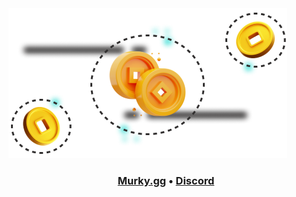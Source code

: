 <img src="./profile/coins.png" aling="center" alt="murky.gg" >

<h3 align="center">
  <b><a href="https://murky.gg">Murky.gg</a></b>
  •
  <a href="https://discord.gg/a">Discord</a>
</h3>
